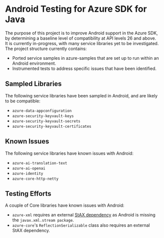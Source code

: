 # Android Testing for Azure SDK for Java
The purpose of this project is to improve Android support in the Azure SDK, by determining a baseline level of compatibility at API levels 26 and above. It is currently in-progress, with many service libraries yet to be investigated.
The project structure currently contains:
- Ported service samples in azure-samples that are set up to run within an Android environment. 
- Instrumented tests to address specific issues that have been identified.

## Sampled Libraries
The following service libraries have been sampled in Android, and are likely to be compatible:
- `azure-data-appconfiguration`
- `azure-security-keyvault-keys`
- `azure-security-keyvault-secrets`
- `azure-security-keyvault-certificates`

## Known Issues
The following service libraries have known issues with Android:
- `azure-ai-translation-text`
- `azure-ai-openai`
- `azure-identity`
- `azure-core-http-netty`

## Testing Efforts
A couple of Core libraries have known issues with Android:
- `azure-xml` requires an external [StAX dependency](https://mvnrepository.com/artifact/stax/stax) as Android is missing the `javax.xml.stream package`.
- `azure-core`'s `ReflectionSerializable` class also requires an external StAX dependency.